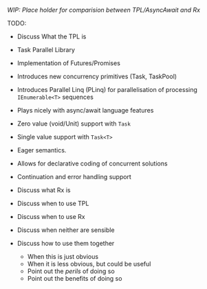 _WIP: Place holder for comparision between TPL/AsyncAwait and Rx_

TODO:
 * Discuss What the TPL is
  * Task Parallel Library
  * Implementation of Futures/Promises
  * Introduces new concurrency primitives (Task, TaskPool)
  * Introduces Parallel Linq (PLinq) for parallelisation of processing `IEnumerable<T>` sequences
  * Plays nicely with async/await language features
  * Zero value (void/Unit) support with `Task`
  * Single value support with `Task<T>`
  * Eager semantics.
  * Allows for declarative coding of concurrent solutions
  * Continuation and error handling support
  
 * Discuss what Rx is
 * Discuss when to use TPL
 * Discuss when to use Rx
 * Discuss when neither are sensible
 * Discuss how to use them together
   * When this is just obvious
   * When it is less obvious, but could be useful
   * Point out the _perils_ of doing so
   * Point out the benefits of doing so
   
 
